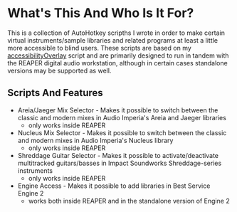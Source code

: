 # What's This And Who Is It For?
This is a collection of AutoHotkey scripths I wrote in order to make certain virtual instruments/sample libraries  and related programs at least a little more accessible to blind users. These scripts are based on my [accessibilityOverlay](https://github.com/MatejGolian/accessibilityOverlay) script and are primarily designed to run in tandem with the REAPER digital audio workstation, although in certain cases standalone versions may be supported as well.
## Scripts And Features
* Areia/Jaeger Mix Selector - Makes it possible to switch between the classic and modern mixes in Audio Imperia's Areia and Jaeger libraries
  - only works inside REAPER
* Nucleus Mix Selector - Makes it possible to switch between the classic and modern mixes in Audio Imperia's Nucleus library
  - only works inside REAPER
* Shreddage Guitar Selector - Makes it possible to activate/deactivate multitracked guitars/basses in Impact Soundworks Shreddage-series instruments
  - only works inside REAPER
* Engine Access - Makes it possible to add libraries in Best Service Engine 2
  - works both inside REAPER and in the standalone version of Engine 2

